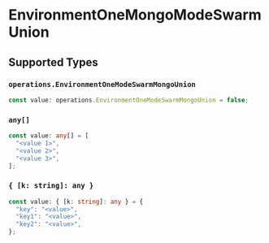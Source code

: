 # EnvironmentOneMongoModeSwarmUnion


## Supported Types

### `operations.EnvironmentOneModeSwarmMongoUnion`

```typescript
const value: operations.EnvironmentOneModeSwarmMongoUnion = false;
```

### `any[]`

```typescript
const value: any[] = [
  "<value 1>",
  "<value 2>",
  "<value 3>",
];
```

### `{ [k: string]: any }`

```typescript
const value: { [k: string]: any } = {
  "key": "<value>",
  "key1": "<value>",
  "key2": "<value>",
};
```

